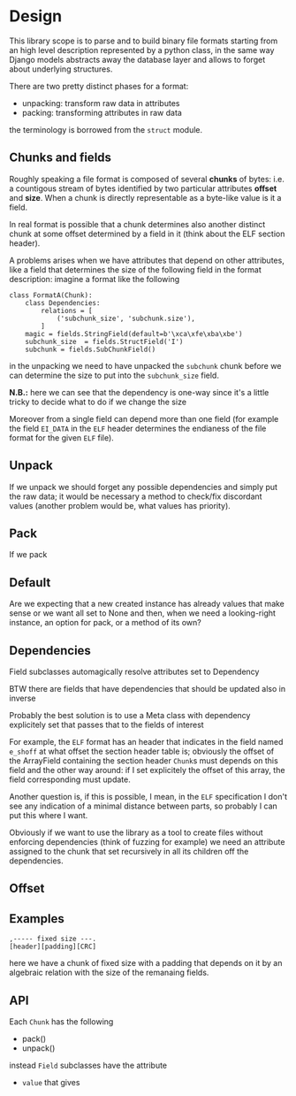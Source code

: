# Design

This library scope is to parse and to build binary file formats starting from an high
level description represented by a python class, in the same way Django models
abstracts away the database layer and allows to forget about underlying structures.

There are two pretty distinct phases for a format:

 - unpacking: transform raw data in attributes
 - packing: transforming attributes in raw data

the terminology is borrowed from the ``struct`` module.

## Chunks and fields

Roughly speaking a file format is composed of several **chunks** of bytes: i.e.
a countigous stream of bytes identified by two particular attributes **offset**
and **size**. When a chunk is directly representable as a byte-like value
is it a field.


In real format is possible that a chunk determines also another distinct
chunk at some offset determined by a field in it (think about the ELF section header).

A problems arises when we have attributes that depend on other attributes, like a
field that determines the size of the following field in the format description:
imagine a format like the following

```
class FormatA(Chunk):
    class Dependencies:
        relations = [
            ('subchunk_size', 'subchunk.size'),
        ]
    magic = fields.StringField(default=b'\xca\xfe\xba\xbe')
    subchunk_size  = fields.StructField('I')
    subchunk = fields.SubChunkField()
```

in the unpacking we need to have unpacked the ``subchunk`` chunk before we can determine
the size to put into the ``subchunk_size`` field.

**N.B.:** here we can see that the dependency is one-way since it's a little tricky
to decide what to do if we change the size

Moreover from a single field can depend more than one field (for example the field
``EI_DATA`` in the ``ELF`` header determines the endianess of the file format for the
given ``ELF`` file).

## Unpack

If we unpack we should forget any possible dependencies and simply put the
raw data; it would be necessary a method to check/fix discordant values
(another problem would be, what values has priority).

## Pack

If we pack

## Default

Are we expecting that a new created instance has already values
that make sense or we want all set to None and then, when we need
a looking-right instance, an option for pack, or a method of its own?

## Dependencies

Field subclasses automagically resolve attributes set to Dependency

BTW there are fields that have dependencies that should be updated also in
inverse

Probably the best solution is to use a Meta class with dependency
explicitely set that passes that to the fields of interest

For example, the ``ELF`` format has an header that indicates in the
field named ``e_shoff`` at what offset the section header table is;
obviously the offset of the ArrayField containing the section header ``Chunk``s
must depends on this field and the other way around: if I set explicitely the
offset of this array, the field corresponding must update.

Another question is, if this is possible, I mean, in the ``ELF`` specification
I don't see any indication of a minimal distance between parts, so probably I can put
this where I want.

Obviously if we want to use the library as a tool to create files without
enforcing dependencies (think of fuzzing for example) we need an attribute assigned
to the chunk that set recursively in all its children off the dependencies.

## Offset

## Examples

```
,----- fixed size ---.
[header][padding][CRC]
```

here we have a chunk of fixed size with a padding that depends on it by an algebraic
relation with the size of the remanaing fields.

## API

Each ``Chunk`` has the following

 - pack()
 - unpack()

instead ``Field`` subclasses have the attribute

 - ``value`` that gives
